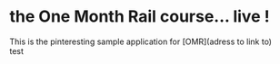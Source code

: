 # the One Month Rail course... live !

This is the pinteresting sample application for [OMR](adress to link to)  
test    